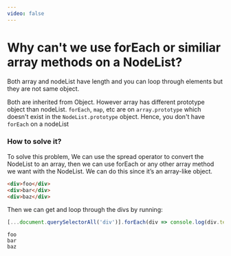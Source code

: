 ```yaml
---
video: false
---
```


# Why can't we use forEach or similiar array methods on a NodeList?	

Both array and nodeList have length and you can loop through elements but they are not same object.

Both are inherited from Object. However array has different prototype object than nodeList. `forEach`, `map`, etc are on `array.prototype` which doesn't exist in the `NodeList.prototype` object. Hence, you don't have `forEach` on a nodeList


### How to solve it?

To solve this problem, We can use the spread operator to convert the NodeList to an array, then we can use forEach or any other array method we want with the NodeList. We can do this since it’s an array-like object.

```html
<div>foo</div>
<div>bar</div>
<div>baz</div>
```

Then we can get and loop through the divs by running:

```js
[...document.querySelectorAll('div')].forEach(div => console.log(div.textContent));
```

```
foo
bar
baz
```

<template v-slot:refvideo>
    <iframe src="https://www.youtube.com/embed/SlLTuWYa7UM" allowfullscreen></iframe>
</template>